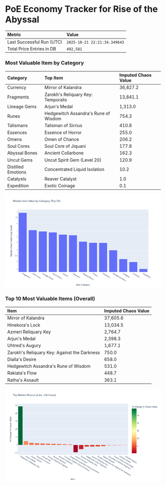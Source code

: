 # PoE Economy Tracker for Rise of the Abyssal

<!-- START_MAINTENANCE -->
| Metric | Value |
|:---|:---|
| Last Successful Run (UTC) | `2025-10-21 22:21:34.349643` |
| Total Price Entries in DB | `492,581` |

<!-- END_MAINTENANCE -->

<!-- START_DATAFRAME_DEBUG -->
<!-- END_DATAFRAME_DEBUG -->

<!-- START_CATEGORY_ANALYSIS -->
### Most Valuable Item by Category
| Category | Top Item | Imputed Chaos Value |
| :--- | :--- | :--- |
| Currency | Mirror of Kalandra | 36,827.2 |
| Fragments | Zarokh's Reliquary Key: Temporalis | 13,841.1 |
| Lineage Gems | Arjun's Medal | 1,313.0 |
| Runes | Hedgewitch Assandra's Rune of Wisdom | 754.3 |
| Talismans | Talisman of Sirrius | 410.8 |
| Essences | Essence of Horror | 255.0 |
| Omens | Omen of Chance | 206.2 |
| Soul Cores | Soul Core of Jiquani | 177.8 |
| Abyssal Bones | Ancient Collarbone | 162.3 |
| Uncut Gems | Uncut Spirit Gem (Level 20) | 120.9 |
| Distilled Emotions | Concentrated Liquid Isolation | 10.2 |
| Catalysts | Reaver Catalyst | 1.0 |
| Expedition | Exotic Coinage | 0.1 |


![Category Analysis Chart](charts/category_analysis.png)
<!-- END_ANALYSIS -->

<!-- START_ANALYSIS -->
### Top 10 Most Valuable Items (Overall)
| Item | Imputed Chaos Value |
| :--- | :--- |
| Mirror of Kalandra | 37,605.6 |
| Hinekora's Lock | 13,034.5 |
| Azmeri Reliquary Key | 2,764.7 |
| Arjun's Medal | 2,398.3 |
| Uhtred's Augury | 1,677.1 |
| Zarokh's Reliquary Key: Against the Darkness | 750.0 |
| Dialla's Desire | 658.0 |
| Hedgewitch Assandra's Rune of Wisdom | 531.0 |
| Rakiata's Flow | 448.7 |
| Ratha's Assault | 363.1 |


![Market Movers Chart](charts/market_movers.png)
<!-- END_ANALYSIS -->
